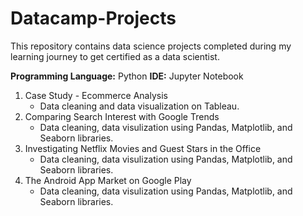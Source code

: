# Datacamp-Projects
This repository contains data science projects completed during my learning journey to get certified as a data scientist.

**Programming Language:** Python
**IDE:** Jupyter Notebook

1. Case Study - Ecommerce Analysis
    - Data cleaning and data visualization on Tableau.
2. Comparing Search Interest with Google Trends
    - Data cleaning, data visulization using Pandas, Matplotlib, and Seaborn libraries.
3. Investigating Netflix Movies and Guest Stars in the Office
    - Data cleaning, data visulization using Pandas, Matplotlib, and Seaborn libraries.
4. The Android App Market on Google Play
    - Data cleaning, data visulization using Pandas, Matplotlib, and Seaborn libraries.
